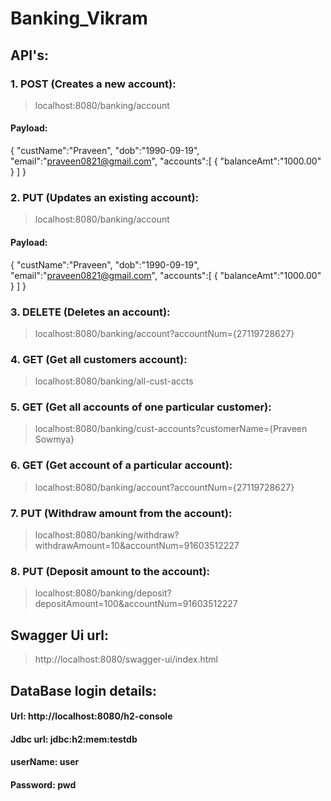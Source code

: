 # Banking_Vikram

## API's:

### 1. POST (Creates a new account): 
>localhost:8080/banking/account
####  Payload:
  {
    "custName":"Praveen",
    "dob":"1990-09-19",
    "email":"praveen0821@gmail.com",
    "accounts":[
        {
            "balanceAmt":"1000.00"
        }
    ]
}

### 2. PUT (Updates an existing account): 
>localhost:8080/banking/account
#### Payload:
  {
    "custName":"Praveen",
    "dob":"1990-09-19",
    "email":"praveen0821@gmail.com",
    "accounts":[
        {
            "balanceAmt":"1000.00"
        }
    ]
}

### 3. DELETE (Deletes an account): 
>localhost:8080/banking/account?accountNum={27119728627}

### 4. GET (Get all customers account): 
>localhost:8080/banking/all-cust-accts

### 5. GET (Get all accounts of one particular customer): 
>localhost:8080/banking/cust-accounts?customerName={Praveen Sowmya}

### 6. GET (Get account of a particular account): 
>localhost:8080/banking/account?accountNum={27119728627}

### 7. PUT (Withdraw amount from the account): 
>localhost:8080/banking/withdraw?withdrawAmount=10&accountNum=91603512227

### 8. PUT (Deposit amount to the account): 
>localhost:8080/banking/deposit?depositAmount=100&accountNum=91603512227

## Swagger Ui url:
>http://localhost:8080/swagger-ui/index.html

## DataBase login details:
#### Url: http://localhost:8080/h2-console
#### Jdbc url: jdbc:h2:mem:testdb
#### userName: user
#### Password: pwd